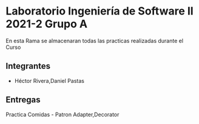  
# Laboratorio Ingeniería de Software II 2021-2 Grupo A
En esta Rama se almacenaran todas las practicas realizadas durante el Curso

## Integrantes
* Héctor Rivera,Daniel Pastas


## Entregas
Practica Comidas - Patron Adapter,Decorator
